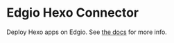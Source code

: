 # Edgio Hexo Connector

Deploy Hexo apps on Edgio. See [the docs](https://docs.edg.io/guides/hexo) for more info.
